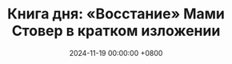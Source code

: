 ---
title: "Книга дня: «Восстание» Мами Стовер в кратком изложении"
description: >-
  🔥 «Восстание» — мощный роман Мами Стовер, рассказывающий историю борьбы за справедливость, внутренней силы и преодоления жизненных испытаний. Книга вдохновляет на смелость и решимость в любых обстоятельствах. Узнайте, как Мами Стовер преодолевает трудности в книге Уильяма Хьюи. Вдохновляет на саморазвитие и силу духа!
date: 2024-11-19 00:00:00 +0800
categories: [Мышление, Конспекты-книг]
tags:
  [
    восстание-мами-стовер,
    уильям-хьюи,
    историческая-литература,
    саморазвитие,
    сильные-женщины,
    литература,
    послевоенное-общество,
    социальные-проблемы,
    американская-литература,
    гендерные-роли,
    любовь-и-страсть,
    сила-духа
  ]
image: 
alt: Обзор книги Восстание Мами Стовер
fallback:
  - 
  - 
---